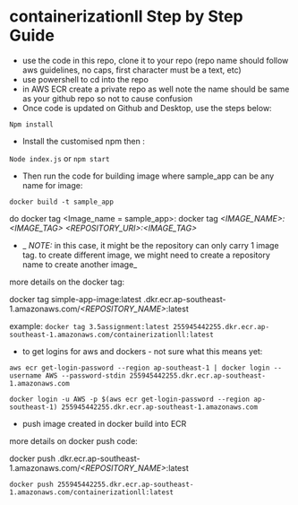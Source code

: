 # containerizationll Step by Step Guide

- use the code in this repo, clone it to your repo (repo name should follow aws guidelines, no caps, first character must be a text, etc)
- use powershell to cd into the repo
- in AWS ECR create a private repo as well note the name should be same as your github repo so not to cause confusion
- Once code is updated on Github and Desktop, use the steps below:
  
`Npm install`

- Install the customised npm then :

`Node index.js` or `npm start`

- Then run the code for building image where sample_app can be any name for image:

`docker build -t sample_app`

do docker tag <Image_name = sample_app>:
docker tag *<IMAGE_NAME>:<IMAGE_TAG>  <REPOSITORY_URI>:<IMAGE_TAG>*

   - _ *NOTE:* in this case, it might be the repository can only carry 1 image tag. to create different image, we might need to create a repository name to create another image_

more details on the docker tag:

docker tag simple-app-image:latest *<account no.>*.dkr.ecr.ap-southeast-1.amazonaws.com/*<REPOSITORY_NAME>*:latest

example:
`docker tag 3.5assignment:latest 255945442255.dkr.ecr.ap-southeast-1.amazonaws.com/containerizationll:latest`

- to get logins for aws and dockers - not sure what this means yet:

`aws ecr get-login-password --region ap-southeast-1 | docker login --username AWS --password-stdin 255945442255.dkr.ecr.ap-southeast-1.amazonaws.com`

`docker login -u AWS -p $(aws ecr get-login-password --region ap-southeast-1) 255945442255.dkr.ecr.ap-southeast-1.amazonaws.com`

- push image created in docker build into ECR

more details on docker push code:

docker push *<account no.>*.dkr.ecr.ap-southeast-1.amazonaws.com/*<REPOSITORY_NAME>*:latest

`docker push 255945442255.dkr.ecr.ap-southeast-1.amazonaws.com/containerizationll:latest`



